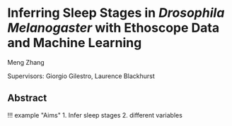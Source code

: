 # Inferring Sleep Stages in *Drosophila Melanogaster* with Ethoscope Data and Machine Learning

Meng Zhang

Supervisors: Giorgio Gilestro, Laurence Blackhurst

## Abstract


!!! example "Aims"
    1. Infer sleep stages
    2. different variables